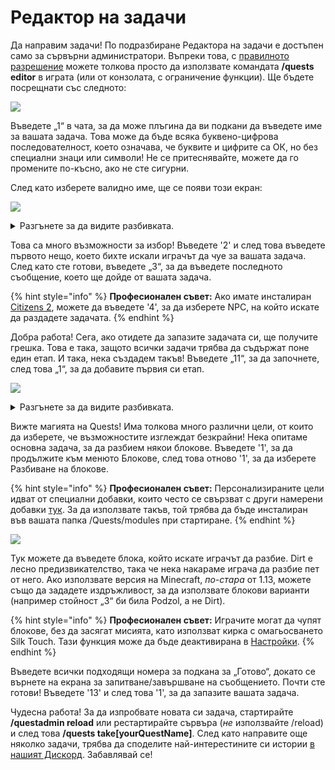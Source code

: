 # Редактор на задачи

Да направим задачи! По подразбиране Редактора на задачи е достъпен само за сървърни администратори. Въпреки това, с [правилното разрешение](https://pikamug.gitbook.io/quests/setup/commands-and-permissions) можете толкова просто да използвате командата **/quests editor** в играта (или от конзолата, с ограничение функции). Ще бъдете посрещнати със следното:

![](../.gitbook/assets/quest\_editor.png)

Въведете „1“ в чата, за да може плъгина да ви подкани да въведете име за вашата задача. Това може да бъде всяка буквено-цифрова последователност, което означава, че буквите и цифрите са ОК, но без специални знаци или символи! Не се притеснявайте, можете да го промените по-късно, ако не сте сигурни.

След като изберете валидно име, ще се появи този екран:

![](../.gitbook/assets/quest\_main.png)

<details>

<summary>Разгънете за да видите разбивката.</summary>

1. Променете името на вашата задача
2. Показва се на играча при приемане на задача
3. Показва се на играча след завършване на задачата
4. Трябва да се говори с [Citizens](https://pikamug.gitbook.io/quests/beginner/dependencies#citizens) or [ZNPCsPlus](https://pikamug.gitbook.io/quests/v/bulgarian-blgarski/nachinaeshi/dependencies#znpcsplus) NPC to start quest
5. Трябва да щракнете с десния бутон върху този блок, за да започнете задачата
6. Трябва да стои в [WorldGuard регион](https://pikamug.gitbook.io/quests/beginner/dependencies#worldguard) region to start quest
7. Използвайте NPC GUI, за да започнете задача вместо чат
8. Променете това, от което играчът се нуждае като изискване, за да приеме вашата задача
9. Променете времето(ата), в които вашата задачата е достъпна
10. Променете целите, от които се състои вашата задача
11. Променете наградата на играча, при завършване на задачата
12. Променете настройките, изцяло специфични за вашата задача
13. Завършете работата по задачата си
14. Отхвърлете цялата работа по вашата задача

</details>

Това са много възможности за избор! Въведете '2' и след това въведете първото нещо, което бихте искали играчът да чуе за вашата задача. След като сте готови, въведете „3“, за да въведете последното съобщение, което ще дойде от вашата задача.

{% hint style="info" %}
**Професионален съвет:** Ако имате инсталиран [Citizens 2](https://www.spigotmc.org/resources/citizens.13811/), можете да въведете '4', за да изберете NPC, на който искате да раздадете задачата.
{% endhint %}

Добра работа! Сега, ако отидете да запазите задачата си, ще получите грешка. Това е така, защото всички задачи трябва да съдържат поне един етап. И така, нека създадем такъв! Въведете „11“, за да започнете, след това „1“, за да добавите първия си етап.

![](../.gitbook/assets/quest\_stage.png)

<details>

<summary>Разгънете за да видите разбивката.</summary>

1. Включва цели за разбиване, поставяне, повреда или използване на блокове
2. Включва цели за изработване, разтапане, омагьосване, варете или консумирайте на предмети
3. Включва цели за доставяне на предмети на, разговор с или убиване на NPC
4. Включва цели за убиване или опитомяване, улов на риба или стригане на овце
5. Целта е да убиете определен брой играчи
6. Целта е да пътувате до определен радиус от координати
7. Целта е да въведете конкретен низ в чата
8. Задача от инсталирани [персонализирани модули](../casual/modules.md)
9. След като зададете поне една цел, стартирайте [действие](../casual/action-editor.md) at the start, end, or during the stage
10. След като зададете поне една цел, проверете [условие](../expert/condition-editor.md) during the stage
11. Броят секунди за изчакване, преди да започне следващият етап
12. След като зададете забавяне, покажете съобщение на играча, след като забавянето започне
13. Покажете съобщение на играча, след като етапът започне
14. Покажете съобщение на играча, след като сцената приключи
15. Заменете съобщението, показано на играча за това какви са неговите цели
16. Премахнете окончателно този етап
17. Завършете работата по вашата цел

</details>

Вижте магията на Quests! Има толкова много различни цели, от които да изберете, че възможностите изглеждат безкрайни! Нека опитаме основна задача, за да разбием някои блокове. Въведете '1', за да продължите към менюто Блокове, след това отново '1', за да изберете Разбиване на блокове.

{% hint style="info" %}
**Професионален съвет:** Персонализираните цели идват от специални добавки, които често се свързват с други намерени добавки [тук](https://pikamug.gitbook.io/quests/casual/modules). За да използвате такъв, той трябва да бъде инсталиран във вашата папка /Quests/modules при стартиране.
{% endhint %}

![](../.gitbook/assets/quest\_break.png)

Тук можете да въведете блока, който искате играчът да разбие. Dirt е лесно предизвикателство, така че нека накараме играча да разбие пет от него. Ако използвате версия на Minecraft, _по-стара_ от 1.13, можете също да зададете издръжливост, за да използвате блокови варианти (например стойност „3“ би била Podzol, а не Dirt).

{% hint style="info" %}
**Професионален съвет:** Играчите могат да чупят блокове, без да засягат мисията, като използват кирка с омагьосването Silk Touch. Тази функция може да бъде деактивирана в [Настройки](../beginner/options.md).
{% endhint %}

Въведете всички подходящи номера за подкана за „Готово“, докато се върнете на екрана за запитване/завършване на съобщението. Почти сте готови! Въведете '13' и след това '1', за да запазите вашата задача.

Чудесна работа! За да изпробвате новата си задача, стартирайте **/questadmin reload** или рестартирайте сървъра (_не_ използвайте /reload) и след това **/quests take\[yourQuestName]**. След като направите още няколко задачи, трябва да споделите най-интерестините си истории [в нашият Дискорд](https://discordapp.com/invite/d56CQ6e). Забавлявай се!
